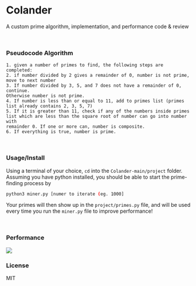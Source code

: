 # Colander
A custom prime algorithm, implementation, and performance code &amp; review

<br />

### Pseudocode Algorithm 
```
1. given a number of primes to find, the following steps are completed: 
2. if number divided by 2 gives a remainder of 0, number is not prime, move to next number
3. If number divided by 3, 5, and 7 does not have a remainder of 0, continue. 
Otherwise number is not prime.
4. If number is less than or equal to 11, add to primes list (primes list already contains 2, 3, 5, 7)
5. If it is greater than 11, check if any of the numbers inside primes list which are less than the square root of number can go into number with 
remainder 0. If one or more can, number is composite.
6. If everything is true, number is prime.
```

<br />

### Usage/Install

Using a terminal of your choice, ``cd`` into the ``Colander-main/project`` folder. Assuming you have python installed, you should be able to start the prime-finding process by
```bash
python3 miner.py [numer to iterate (eg. 1000]
```

Your primes will then show up in the ``project/primes.py`` file, and will be used every time you run the ``miner.py`` file to improve performance!

<br />

### Performance
<img src="https://i.imgur.com/BUOz9sV.png" style="background-color:white"/>

<br />

### License
MIT
